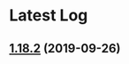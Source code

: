 # Latest Log 

## [1.18.2](https://github.com/alibaba-fusion/next/compare/1.18.1...1.18.2) (2019-09-26)



